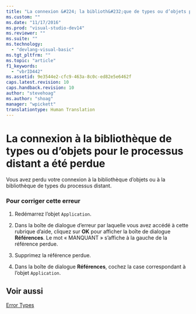 ```yaml
---
title: "La connexion &#224; la biblioth&#232;que de types ou d’objets pour le processus distant a &#233;t&#233; perdue | Microsoft Docs"
ms.custom: ""
ms.date: "11/17/2016"
ms.prod: "visual-studio-dev14"
ms.reviewer: ""
ms.suite: ""
ms.technology: 
  - "devlang-visual-basic"
ms.tgt_pltfrm: ""
ms.topic: "article"
f1_keywords: 
  - "vbrID442"
ms.assetid: 9e3544e2-cfc9-463a-8c0c-ed82e5e6462f
caps.latest.revision: 10
caps.handback.revision: 10
author: "stevehoag"
ms.author: "shoag"
manager: "wpickett"
translationtype: Human Translation
---
```

# La connexion &#224; la biblioth&#232;que de types ou d’objets pour le processus distant a &#233;t&#233; perdue
Vous avez perdu votre connexion à la bibliothèque d’objets ou à la bibliothèque de types du processus distant.  
  
### Pour corriger cette erreur  
  
1.  Redémarrez l’objet `Application`.  
  
2.  Dans la boîte de dialogue d’erreur par laquelle vous avez accédé à cette rubrique d’aide, cliquez sur **OK** pour afficher la boîte de dialogue **Références**. Le mot « MANQUANT » s’affiche à la gauche de la référence perdue.  
  
3.  Supprimez la référence perdue.  
  
4.  Dans la boîte de dialogue **Références**, cochez la case correspondant à l’objet `Application`.  
  
## Voir aussi  
 [Error Types](../../visual-basic/programming-guide/language-features/error-types.md)